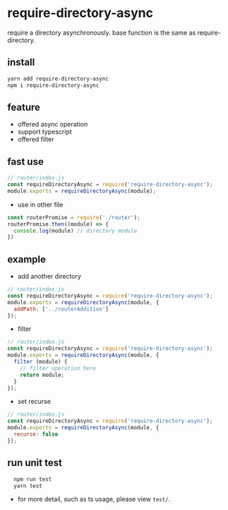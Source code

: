 # require-directory-async

require a directory asynchronously. base function is the same as require-directory.

## install

```bash
yarn add require-directory-async
npm i require-directory-async
```

## feature

* offered async operation
* support typescript
* offered filter

## fast use

```js
// router/index.js
const requireDirectoryAsync = require('require-directory-async');
module.exports = requireDirectoryAsync(module);
```

* use in other file

```js
const routerPromise = require('./router');
routerPromise.then((module) => {
  console.log(module) // directory module
})
```

## example

* add another directory

```js
// router/index.js
const requireDirectoryAsync = require('require-directory-async');
module.exports = requireDirectoryAsync(module, {
  addPath: ['../routerAddition']
});
```

* filter

```js
// router/index.js
const requireDirectoryAsync = require('require-directory-async');
module.exports = requireDirectoryAsync(module, {
  filter (module) {
    // filter operation here
    return module;
  }
});
```

* set recurse

```js
// router/index.js
const requireDirectoryAsync = require('require-directory-async');
module.exports = requireDirectoryAsync(module, {
  recurse: false
});
```

## run unit test

```bash
  npm run test
  yarn test
```

* for more detail, such as ts usage, please view `test/`.

